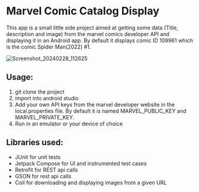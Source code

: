 # Marvel Comic Catalog Display

This app is a small little side project aimed at getting some data (Title, description and image) from the marvel comics developer API and displaying it in an Android app. 
By default it displays comic ID 109961 which is the comic Spider Man(2022) #1.

![Screenshot_20240228_112625](https://github.com/kevintee117/MarvelComicCatalog/assets/14015833/2ea21fe4-310c-4b5e-b6f9-f4d35ce380f5)


## Usage:

1) git clone the project
2) import into android studio
3) Add your own API keys from the marvel developer website in the local.properties file. By default it is named MARVEL_PUBLIC_KEY and MARVEL_PRIVATE_KEY.
5) Run in an emulator or your device of choice



## Libraries used:

* JUnit for unit tests
* Jetpack Compose for UI and instrumented test cases
* Retrofit for REST api calls
* GSON for rest api calls
* Coil for downloading and displaying images from a given URL

